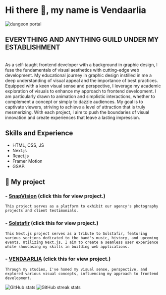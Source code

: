 # Hi there 👋, my name is Vendaarlia
![dungeon portal](https://github.com/Vendaarlia/vendaarlia/blob/main/img/202401302211.gif)

## EVERYTHING AND ANYTHING GUILD UNDER MY ESTABLISHMENT
<br>As a self-taught frontend developer with a background in graphic design, I fuse the fundamentals of visual aesthetics with cutting-edge web development. My educational journey in graphic design instilled in me a deep understanding of visual appeal and the importance of best practices. Equipped with a keen visual sense and perspective, I leverage my academic exploration of visuals to enhance my approach to frontend development. I am particularly drawn to animation and simplistic interactions, whether to complement a concept or simply to dazzle audiences. My goal is to captivate viewers, striving to achieve a level of attraction that is truly mesmerizing. With each project, I aim to push the boundaries of visual innovation and create experiences that leave a lasting impression.

## Skills and Experience

* HTML, CSS, JS
* Next.js
* React.js
* Framer Motion
* GSAP.

## 🔭 My project

### - [SnapVision](snapvision-reactmapdata.vercel.app) (click this for view project.)
  ```
This project serves as a platform to exhibit our agency's photography projects and client testimonials.
  ```
### - [Solstafir](https://my-nextjs-dun.vercel.app/) (click this for view project.)
  ```
This Next.js project serves as a tribute to Solstafir, featuring various sections dedicated to the band's music, history, and upcoming events. Utilizing Next.js, I aim to create a seamless user experience while showcasing my skills in building web applications.
  ```
### - [VENDAARLIA](https://vendaarlia-nextjs.vercel.app/) (click this for view project.)
  ```
Through my studies, I've honed my visual sense, perspective, and explored various visual concepts, influencing my approach to frontend development.
  ```

![GitHub stats](https://github-readme-stats.vercel.app/api?username=vendaarlia&show_icons=true) ![GitHub streak stats](https://streak-stats.demolab.com/?user=vendaarlia)  

